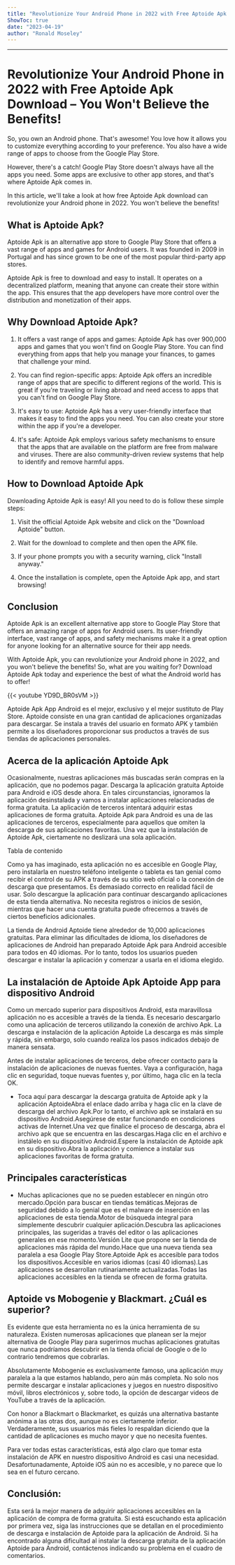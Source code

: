 ```yaml
---
title: "Revolutionize Your Android Phone in 2022 with Free Aptoide Apk Download – You Won't Believe the Benefits!"
ShowToc: true 
date: "2023-04-19"
author: "Ronald Moseley"
---
```

*****
# Revolutionize Your Android Phone in 2022 with Free Aptoide Apk Download – You Won't Believe the Benefits!

So, you own an Android phone. That's awesome! You love how it allows you to customize everything according to your preference. You also have a wide range of apps to choose from the Google Play Store. 

However, there's a catch! Google Play Store doesn't always have all the apps you need. Some apps are exclusive to other app stores, and that's where Aptoide Apk comes in. 

In this article, we'll take a look at how free Aptoide Apk download can revolutionize your Android phone in 2022. You won't believe the benefits! 

## What is Aptoide Apk? 

Aptoide Apk is an alternative app store to Google Play Store that offers a vast range of apps and games for Android users. It was founded in 2009 in Portugal and has since grown to be one of the most popular third-party app stores. 

Aptoide Apk is free to download and easy to install. It operates on a decentralized platform, meaning that anyone can create their store within the app. This ensures that the app developers have more control over the distribution and monetization of their apps. 

## Why Download Aptoide Apk? 

1. It offers a vast range of apps and games: Aptoide Apk has over 900,000 apps and games that you won't find on Google Play Store. You can find everything from apps that help you manage your finances, to games that challenge your mind.

2. You can find region-specific apps: Aptoide Apk offers an incredible range of apps that are specific to different regions of the world. This is great if you're traveling or living abroad and need access to apps that you can't find on Google Play Store.

3. It's easy to use: Aptoide Apk has a very user-friendly interface that makes it easy to find the apps you need. You can also create your store within the app if you're a developer.

4. It's safe: Aptoide Apk employs various safety mechanisms to ensure that the apps that are available on the platform are free from malware and viruses. There are also community-driven review systems that help to identify and remove harmful apps.

## How to Download Aptoide Apk 

Downloading Aptoide Apk is easy! All you need to do is follow these simple steps:

1. Visit the official Aptoide Apk website and click on the "Download Aptoide" button.

2. Wait for the download to complete and then open the APK file.

3. If your phone prompts you with a security warning, click "Install anyway."

4. Once the installation is complete, open the Aptoide Apk app, and start browsing!

## Conclusion 

Aptoide Apk is an excellent alternative app store to Google Play Store that offers an amazing range of apps for Android users. Its user-friendly interface, vast range of apps, and safety mechanisms make it a great option for anyone looking for an alternative source for their app needs. 

With Aptoide Apk, you can revolutionize your Android phone in 2022, and you won't believe the benefits! So, what are you waiting for? Download Aptoide Apk today and experience the best of what the Android world has to offer!

{{< youtube YD9D_BR0sVM >}} 



Aptoide Apk App Android es el mejor, exclusivo y el mejor sustituto de Play Store. Aptoide consiste en una gran cantidad de aplicaciones organizadas para descargar. Se instala a través del usuario en formato APK y también permite a los diseñadores proporcionar sus productos a través de sus tiendas de aplicaciones personales.
 
## Acerca de la aplicación Aptoide Apk
 
Ocasionalmente, nuestras aplicaciones más buscadas serán compras en la aplicación, que no podemos pagar. Descarga la aplicación gratuita Aptoide para Android e iOS desde ahora. En tales circunstancias, ignoramos la aplicación desinstalada y vamos a instalar aplicaciones relacionadas de forma gratuita. La aplicación de terceros intentará adquirir estas aplicaciones de forma gratuita. Aptoide Apk para Android es una de las aplicaciones de terceros, especialmente para aquellos que omiten la descarga de sus aplicaciones favoritas. Una vez que la instalación de Aptoide Apk, ciertamente no deslizará una sola aplicación.
 
Tabla de contenido
 
Como ya has imaginado, esta aplicación no es accesible en Google Play, pero instalarla en nuestro teléfono inteligente o tableta es tan genial como recibir el control de su APK a través de su sitio web oficial o la conexión de descarga que presentamos. Es demasiado correcto en realidad fácil de usar. Solo descargue la aplicación para continuar descargando aplicaciones de esta tienda alternativa. No necesita registros o inicios de sesión, mientras que hacer una cuenta gratuita puede ofrecernos a través de ciertos beneficios adicionales.
 
La tienda de Android Aptoide tiene alrededor de 10,000 aplicaciones gratuitas. Para eliminar las dificultades de idioma, los diseñadores de aplicaciones de Android han preparado Aptoide Apk para Android accesible para todos en 40 idiomas. Por lo tanto, todos los usuarios pueden descargar e instalar la aplicación y comenzar a usarla en el idioma elegido.
 
## La instalación de Aptoide Apk Aptoide App para dispositivo Android
 
Como un mercado superior para dispositivos Android, esta maravillosa aplicación no es accesible a través de la tienda. Es necesario descargarlo como una aplicación de terceros utilizando la conexión de archivo Apk. La descarga e instalación de la aplicación Aptoide La descarga es más simple y rápida, sin embargo, solo cuando realiza los pasos indicados debajo de manera sensata.
 
Antes de instalar aplicaciones de terceros, debe ofrecer contacto para la instalación de aplicaciones de nuevas fuentes. Vaya a configuración, haga clic en seguridad, toque nuevas fuentes y, por último, haga clic en la tecla OK.
 
- Toca aquí para descargar la descarga gratuita de Aptoide apk y la aplicación AptoideAbra el enlace dado arriba y haga clic en la clave de descarga del archivo Apk.Por lo tanto, el archivo apk se instalará en su dispositivo Android.Asegúrese de estar funcionando en condiciones activas de Internet.Una vez que finalice el proceso de descarga, abra el archivo apk que se encuentra en las descargas.Haga clic en el archivo e instálelo en su dispositivo Android.Espere la instalación de Aptoide apk en su dispositivo.Abra la aplicación y comience a instalar sus aplicaciones favoritas de forma gratuita.

 
## Principales características
 
- Muchas aplicaciones que no se pueden establecer en ningún otro mercado.Opción para buscar en tiendas temáticas.Mejoras de seguridad debido a lo genial que es el malware de inserción en las aplicaciones de esta tienda.Motor de búsqueda integral para simplemente descubrir cualquier aplicación.Descubra las aplicaciones principales, las sugeridas a través del editor o las aplicaciones generales en ese momento.Versión Lite que propone ser la tienda de aplicaciones más rápida del mundo.Hace que una nueva tienda sea paralela a esa Google Play Store.Aptoide Apk es accesible para todos los dispositivos.Accesible en varios idiomas (casi 40 idiomas).Las aplicaciones se desarrollan rutinariamente actualizadas.Todas las aplicaciones accesibles en la tienda se ofrecen de forma gratuita.

 
## Aptoide vs Mobogenie y Blackmart. ¿Cuál es superior?
 
Es evidente que esta herramienta no es la única herramienta de su naturaleza. Existen numerosas aplicaciones que planean ser la mejor alternativa de Google Play para sugerirnos muchas aplicaciones gratuitas que nunca podríamos descubrir en la tienda oficial de Google o de lo contrario tendremos que cobrarlas.
 
Absolutamente Mobogenie es exclusivamente famoso, una aplicación muy paralela a la que estamos hablando, pero aún más completa. No solo nos permite descargar e instalar aplicaciones y juegos en nuestro dispositivo móvil, libros electrónicos y, sobre todo, la opción de descargar videos de YouTube a través de la aplicación.
 
Con honor a Blackmart o Blackmarket, es quizás una alternativa bastante anónima a las otras dos, aunque no es ciertamente inferior. Verdaderamente, sus usuarios más fieles lo respaldan diciendo que la cantidad de aplicaciones es mucho mayor y que no necesita fuentes.
 
Para ver todas estas características, está algo claro que tomar esta instalación de APK en nuestro dispositivo Android es casi una necesidad. Desafortunadamente, Aptoide iOS aún no es accesible, y no parece que lo sea en el futuro cercano.
 
## Conclusión:
 
Esta será la mejor manera de adquirir aplicaciones accesibles en la aplicación de compra de forma gratuita. Si está escuchando esta aplicación por primera vez, siga las instrucciones que se detallan en el procedimiento de descarga e instalación de Aptoide para la aplicación de Android. Si ha encontrado alguna dificultad al instalar la descarga gratuita de la aplicación Aptoide para Android, contáctenos indicando su problema en el cuadro de comentarios.



